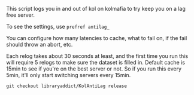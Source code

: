 This script logs you in and out of kol on kolmafia to try keep you on a lag free server.

To see the settings, use `prefref antilag_`

You can configure how many latencies to cache, what to fail on, if the fail should throw an abort, etc.

Each relog takes about 30 seconds at least, and the first time you run this will require 5 relogs to make sure the dataset is filled in.
Default cache is 15min to see if you're on the best server or not. So if you run this every 5min, it'll only start switching servers every 15min.

```
git checkout libraryaddict/KolAntiLag release
```
